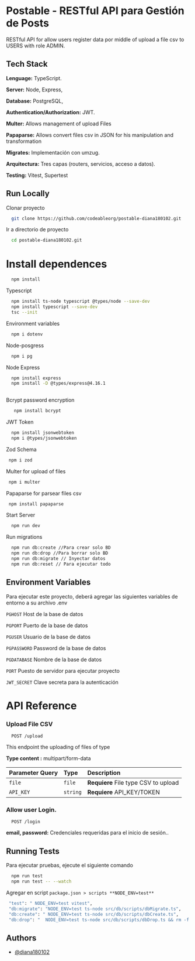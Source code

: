 
# Postable - RESTful API para Gestión de Posts
RESTful API for allow users register data por middle of  upload a file csv to USERS with role ADMIN.


## Tech Stack

**Lenguage:**  TypeScript.

**Server:** Node, Express, 

**Database:** PostgreSQL, 

**Authentication/Authorization:** JWT.

**Multer:** Allows management of upload Files

**Papaparse:** Allows convert files csv in JSON for his manipulation and transformation

**Migrates:**  Implementación con umzug.

**Arquitectura:** Tres capas (routers, servicios, acceso a datos). 

**Testing:** Vitest, Supertest



## Run Locally

Clonar  proyecto

```bash
  git clone https://github.com/codeableorg/postable-diana180102.git
```

Ir a directorio de proyecto

```bash
  cd postable-diana180102.git
```

# Install dependences

```bash
  npm install
```
Typescript
```bash
  npm install ts-node typescript @types/node --save-dev
  npm install typescript --save-dev 
  tsc --init  
```
Environment variables
```bash
  npm i dotenv
```
Node-posgress
```bash
  npm i pg
```
Node Express
```bash
  npm install express
  npm install -D @types/express@4.16.1
 
```

Bcrypt password encryption

```bash
   npm install bcrypt  
```

JWT Token
```bash
  npm install jsonwebtoken
  npm i @types/jsonwebtoken
```

Zod Schema
```bash
 npm i zod
```

Multer for upload of files
```bash
 npm i multer
```

Papaparse for parsear files csv
```bash
 npm install papaparse
```


Start Server

```bash
  npm run dev
```

Run migrations

```bash
  npm run db:create //Para crear solo BD
  npm run db:drop //Para borrar solo BD
  npm run db:migrate // Inyectar datos
  npm run db:reset // Para ejecutar todo

```



## Environment Variables

Para ejecutar este proyecto, deberá agregar las siguientes variables de entorno a su archivo .env

`PGHOST`  Host de la base de datos

`PGPORT`  Puerto de la base de datos

`PGUSER`  Usuario de la base de datos

`PGPASSWORD`  Password de la base de datos

`PGDATABASE`  Nombre de la base de datos

`PORT`  Puesto de servidor para ejecutar proyecto

`JWT_SECRET`  Clave secreta para la autenticación 






# API Reference

### Upload File CSV



```http
  POST /upload
```
This endpoint the uploading of files of type

**Type content :** multipart/form-data

| Parameter Query| Type     | Description                |
| :-------- | :------- | :------------------------- |
| `file` | `file` | **Requiere** File type CSV to upload |
| `API_KEY`      | `string` | **Requiere** API_KEY/TOKEN |



 ### Allow user Login.

```http
  POST /login
```
 **email, password:** Credenciales requeridas para el inicio de sesión..












## Running Tests

Para ejecutar pruebas, ejecute el siguiente comando

```bash
  npm run test
  npm run test -- --watch

```

Agregar en script ```package.json > scripts **NODE_ENV=test**``` 

```bash
 "test": " NODE_ENV=test vitest",
 "db:migrate": "NODE_ENV=test ts-node src/db/scripts/dbMigrate.ts",
 "db:create": " NODE_ENV=test ts-node src/db/scripts/dbCreate.ts",
 "db:drop": "  NODE_ENV=test ts-node src/db/scripts/dbDrop.ts && rm -f src/db/migrations/migrations.json",

```


## Authors

- [@diana180102](https://www.github.com/diana180102)

